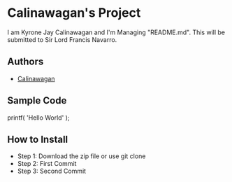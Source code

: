 # Calinawagan's Project
I am Kyrone Jay Calinawagan and I'm Managing "README.md". This will be submitted to Sir Lord Francis Navarro.
## Authors
- [Calinawagan](https://github.com/jaykyrone)
## Sample Code
printf( 'Hello World' );
## How to Install
- Step 1: Download the zip file or use git clone
- Step 2: First Commit
- Step 3: Second Commit

